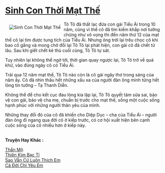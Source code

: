 <a href="https://utruyen.com/sinh-con-thoi-mat-the/16893/" title="Sinh Con Thời Mạt Thế"><h1>Sinh Con Thời Mạt Thế</h1></a><div style="display:table"><img align="right" style="float: left; padding: 10px;" src="https://utruyen.com/images/story/200x260/sinh-con-thoi-mat-the.jpg" alt="Sinh Con Thời Mạt Thế">Tô Tô đã thất lạc đứa con gái Tiểu Ái trong 10 năm, cũng vì thế cô đã tìm kiếm khắp nơi tưởng chừng như vô vọng thì đến năm thứ 12 của mạt thế cô lại tìm được tung tích của Tiểu Ái. Nhưng ông trời lại trêu chọc cô khi bao cố gắng và mong chờ đổi lại Tô Tô lại phát hiện, con gái cô đã chết từ lâu. Sau khi giết chết kẻ thù cuối cùng, Tô Tô tự sát.<p></p>Tuy nhiên lại không thể ngờ tới, thời gian quay ngược lại, Tô Tô trở về quá khứ, vào đúng ngày cô có Tiểu Ái.<p></p>Trải qua 12 năm mạt thế, Tô Tô nào còn là cô gái ngây thơ trong sáng của năm ấy. Cô đã nhìn thấu hết những xấu xa của người đàn ông mình từng hết lòng tin tưởng – Tạ Thanh Diễn.<p></p>Không thể để cho kết cục đau lòng kia lặp lại, Tô Tô quyết tâm sửa sai, bảo vệ con gái, bảo vệ cha mẹ, chuẩn bị trước cho mạt thế, sống một cuộc sống hạnh phúc với những người thân yêu của mình.<p></p>Những thay đổi đó của cô đã khiến cho Diệp Dục – cha của Tiểu Ái – người đàn ông đi ngang qua đời cô ở kiếp trước, có cơ hội xuất hiện bên cạnh cuộc sống của cô nhiều hơn ở kiếp này.</div><p><br><b>Truyện Hay Khác :</b></p><a href="https://utruyen.com/than-mo/5952/" alt="Thần Mộ">Thần Mộ</a><br/><a href="https://truyenngontinhay.wordpress.com/2019/10/03/thien-kim-bac-ti/" alt="Thiên Kim Bạc Tỉ">Thiên Kim Bạc Tỉ</a><br/><a href="https://github.com/quanluxury/ngontinhhot/tree/master/truyenhay/18771/" alt="Sao Vẫn Cứ Luôn Thích Em">Sao Vẫn Cứ Luôn Thích Em</a><br/><a href="https://github.com/quanluxury/ngontinhhot/tree/master/truyenhay/19170/" alt="Cả Đời Chỉ Yêu Em">Cả Đời Chỉ Yêu Em</a><br/>